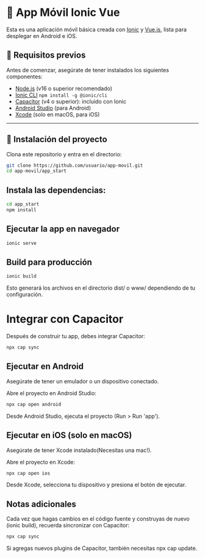 # 📱 App Móvil Ionic Vue

Esta es una aplicación móvil básica creada con [Ionic](https://ionicframework.com/) y [Vue.js](https://vuejs.org/), lista para desplegar en Android e iOS.

## 🚀 Requisitos previos

Antes de comenzar, asegúrate de tener instalados los siguientes componentes:

- [Node.js](https://nodejs.org/) (v16 o superior recomendado)
- [Ionic CLI](https://ionicframework.com/docs/cli) `npm install -g @ionic/cli`
- [Capacitor](https://capacitorjs.com/) (v4 o superior): incluido con Ionic
- [Android Studio](https://developer.android.com/studio) (para Android)
- [Xcode](https://developer.apple.com/xcode/) (solo en macOS, para iOS)

---

## 🧪 Instalación del proyecto

Clona este repositorio y entra en el directorio:

```bash
git clone https://github.com/usuario/app-movil.git
cd app-movil/app_start
```
## Instala las dependencias:
```bash
cd app_start
npm install
```
## Ejecutar la app en navegador
```bash
ionic serve
```
## Build para producción
```bash
ionic build
```
Esto generará los archivos en el directorio dist/ o www/ dependiendo de tu configuración.

# Integrar con Capacitor
Después de construir tu app, debes integrar Capacitor:
```bash
npx cap sync
```
## Ejecutar en Android
Asegúrate de tener un emulador o un dispositivo conectado.

Abre el proyecto en Android Studio:
```bash
npx cap open android
```
Desde Android Studio, ejecuta el proyecto (Run > Run 'app').

## Ejecutar en iOS (solo en macOS)
Asegúrate de tener Xcode instalado(Necesitas una mac!).

Abre el proyecto en Xcode:
```bash
npx cap open ios
```
Desde Xcode, selecciona tu dispositivo y presiona el botón de ejecutar.

## Notas adicionales
Cada vez que hagas cambios en el código fuente y construyas de nuevo (ionic build), recuerda sincronizar con Capacitor:
```bash
npx cap sync
```
Si agregas nuevos plugins de Capacitor, también necesitas npx cap update.
